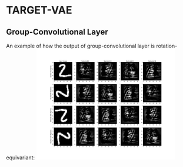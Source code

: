 # TARGET-VAE

## Group-Convolutional Layer
An example of how the output of group-convolutional layer is rotation-equivariant:
<img src='images/groupconv.jpg'  height='75%' width='75%'>
